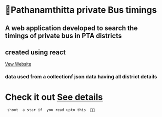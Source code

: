 # 🚌Pathanamthitta private Bus timings

## A web application developed to search the timings of private bus in PTA districts

## created using react

<a href="https://pathanamthitta-bus-timings.vercel.app/"> Vew Website<a/>

### data used from a collectionf json data having all district details

# Check it out <a href="https://github.com/amith-vp/Kerala-Private-Bus-Timing/blob/main/pathanamthitta.json">See details<a/>

``` shoot  a star if  you read upto this  🌟😉```
